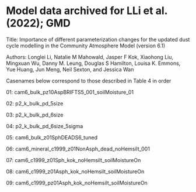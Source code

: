 # Model data archived for LLi et al. (2022); GMD

Title: Importance of different parameterization changes for the updated dust cycle modelling in the Community Atmosphere Model (version 6.1)

Authors: Longlei Li, Natalie M Mahowald, Jasper F Kok, Xiaohong Liu, Mingxuan Wu, Danny M. Leung, Douglas S Hamilton, Louisa K. Emmons, Yue Huang, Jun Meng, Neil Sexton, and Jessica Wan

Casenames below correspond to those described in Table 4 in order

01: cam6_bulk_pz10AspBRIFTS5_001_soilMoisture_01

02: p2_k_bulk_pd_5size

03: p2_k_bulk_pd_6size

04: p2_k_bulk_pd_6size_5sigma

05: cam6_bulk_z01SphDEADS6_tuned

06: cam6_mineral_c1999_z01NonAsph_dead_noHemsilt_001

07: cam6_c1999_z01Sph_kok_noHemsilt_soilMoistureOn

08: cam6_c1999_z01Asph_kok_noHemsilt_soilMoistureOn

09: cam6_c1999_pz01Asph_kok_noHemsilt_soilMoistureOn
